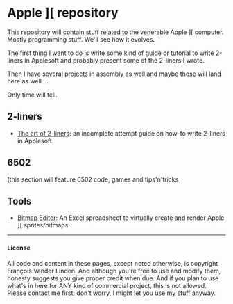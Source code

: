 # Apple ]\[ repository
This repository will contain stuff related to the venerable Apple ]\[ computer. Mostly programming stuff. We'll see how it evolves.

The first thing I want to do is write some kind of guide or tutorial to write 2-liners in Applesoft and probably present some of the 2-liners I wrote.

Then I have several projects in assembly as well and maybe those will land here as well ...

Only time will tell.

## 2-liners
* [The art of 2-liners](https://github.com/tilleul/apple2/tree/master/2liners/the%20art%20of%202-liners): an incomplete attempt guide on how-to write 2-liners in Applesoft

## 6502
(this section will feature 6502 code, games and tips'n'tricks

## Tools
* [Bitmap Editor](https://github.com/tilleul/apple2/tree/master/2liners/bitmap%20editor): An Excel spreadsheet to virtually create and render Apple ]\[ sprites/bitmaps.

---
#### License
All code and content in these pages, except noted otherwise, is copyright François Vander Linden. And although you're free to use and modify them, honesty suggests you give proper credit when due. And if you plan to use what's in here for ANY kind of commercial project, this is not allowed. Please contact me first: don't worry, I might let you use my stuff anyway.
